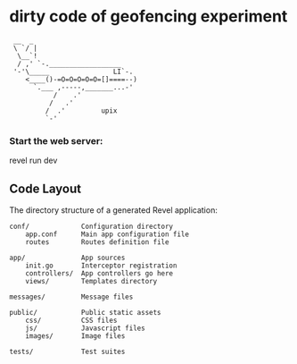 # dirty code of geofencing experiment
```
 __  _
 \ `/ |
  \__`!
  / ,' `-.__________________
 '-'\_____                LI`-.
    <____()-=O=O=O=O=O=[]====--)
      `.___ ,-----,_______...-'
           /    .'
          /   .'
         /  .'         upix
         `-'
```
### Start the web server:

   revel run dev

## Code Layout

The directory structure of a generated Revel application:

    conf/             Configuration directory
        app.conf      Main app configuration file
        routes        Routes definition file

    app/              App sources
        init.go       Interceptor registration
        controllers/  App controllers go here
        views/        Templates directory

    messages/         Message files

    public/           Public static assets
        css/          CSS files
        js/           Javascript files
        images/       Image files

    tests/            Test suites
